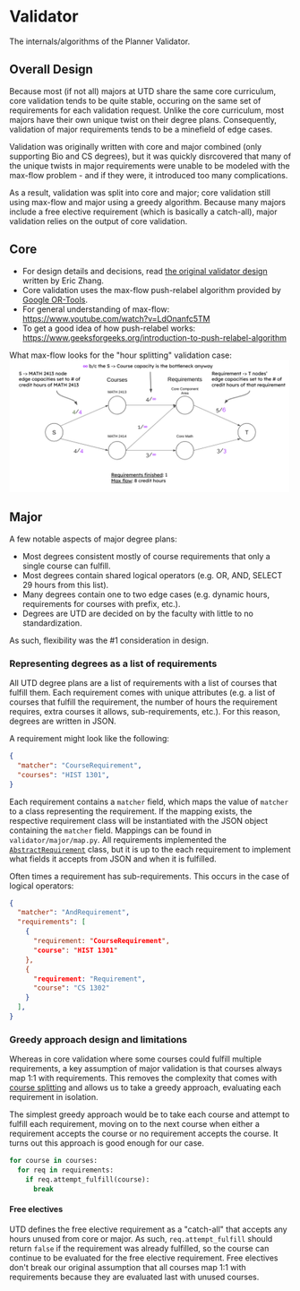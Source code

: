 # Validator

The internals/algorithms of the Planner Validator. 

## Overall Design

Because most (if not all) majors at UTD share the same core curriculum,
core validation tends to be quite stable, occuring on the same
set of requirements for each validation request. Unlike the core curriculum, most majors have their own unique twist
on their degree plans. Consequently, validation of major requirements
tends to be a minefield of edge cases.

Validation was originally written with core and major combined (only supporting Bio and CS degrees), but it was quickly disrcovered that many of the unique twists
in major requirements were unable to be modeled with the max-flow problem - and if
they were, it introduced too many complications.

As a result, validation was split into core and major; core validation still using
max-flow and major using a greedy algorithm. Because many majors include a free elective requirement (which is basically a catch-all), major validation relies on the output of core validation.

## Core

- For design details and decisions, read [the original validator design](ORIGINAL_VALIDATOR.md) written by Eric Zhang.
- Core validation uses the max-flow push-relabel algorithm provided by [Google OR-Tools](https://github.com/google/or-tools).
- For general understanding of max-flow: https://www.youtube.com/watch?v=LdOnanfc5TM
- To get a good idea of how push-relabel works: https://www.geeksforgeeks.org/introduction-to-push-relabel-algorithm

What max-flow looks for the "hour splitting" validation case: <br />
<img src="validator-maxflow.png" width="500" />

## Major

A few notable aspects of major degree plans:

- Most degrees consistent mostly of course requirements that only a single course can fulfill.
- Most degrees contain shared logical operators (e.g. OR, AND, SELECT 29 hours from this list).
- Many degrees contain one to two edge cases (e.g. dynamic hours, requirements for courses with prefix, etc.).
- Degrees are UTD are decided on by the faculty with little to no standardization.

As such, flexibility was the #1 consideration in design.

### Representing degrees as a list of requirements

All UTD degree plans are a list of requirements with a list of courses that fulfill them. Each requirement comes with unique attributes (e.g. a list of courses that fulfill the requirement, the number of hours the requirement requires, extra courses it allows, sub-requirements, etc.). For this reason, degrees are written in JSON.

A requirement might look like the following:

```JSON
{
  "matcher": "CourseRequirement",
  "courses": "HIST 1301",
}
```

Each requirement contains a `matcher` field, which maps the value of `matcher` to a class representing the requirement. If the mapping exists, the respective requirement class will be instantiated with the JSON object containing the `matcher` field. Mappings can be found in `validator/major/map.py`. All requirements implemented the [`AbstractRequirement`](https://github.com/UTDNebula/planner/blob/bb9c73c871b70c18c006064269af5a81678cedea/validator/major/requirements/base.py#L12) class, but it is up to the each requirement to implement what fields it accepts from JSON and when it is fulfilled.

Often times a requirement has sub-requirements. This occurs in the case of logical operators:

```JSON
{
  "matcher": "AndRequirement",
  "requirements": [
    {
      "requirement: "CourseRequirement",
      "course": "HIST 1301"
    },
    {
      "requirement: "Requirement",
      "course": "CS 1302"
    }
  ],
}
```

### Greedy approach design and limitations

Whereas in core validation where some courses could fulfill multiple requirements, a key assumption of major validation is that courses always map 1:1 with requirements. This removes the complexity that comes with [course splitting](ORIGINAL_VALIDATOR.md#course-splitting) and allows us to take a greedy approach, evaluating each requirement in isolation.

The simplest greedy approach would be to take each course and attempt to fulfill each requirement, moving on to the next course when either a requirement accepts the course or no requirement accepts the course. It turns out this approach is good enough for our case.

```python
for course in courses:
  for req in requirements:
    if req.attempt_fulfill(course):
      break
```

#### Free electives

UTD defines the free elective requirement as a "catch-all" that accepts any hours unused from core or major. As such, `req.attempt_fulfill` should return `false` if the requirement was already fulfilled, so the course can continue to be evaluated for the free elective requirement. Free electives don't break our original assumption that all courses map 1:1 with requirements because they are evaluated last with unused courses.
